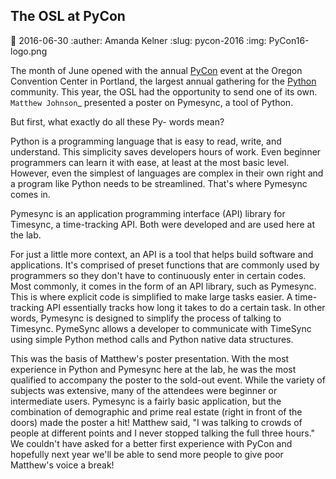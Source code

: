 The OSL at PyCon
----------------
:date: 2016-06-30
:auther: Amanda Kelner
:slug: pycon-2016
:img: PyCon16-logo.png

The month of June opened with the annual [PyCon](https://us.pycon.org/2016/) event at the Oregon Convention
Center in Portland, the largest annual gathering for the [Python](https://www.python.org) community.
This year, the OSL had the opportunity to send one of its own. `Matthew
Johnson`_ presented a poster on Pymesync, a tool of Python.





But first, what exactly do all these Py- words mean?

Python is a programming language that is easy to read, write, and understand.
This simplicity saves developers hours of work. Even beginner programmers can
learn it with ease, at least at the most basic level. However, even the simplest
of languages are complex in their own right and a program like Python needs to
be streamlined. That's where Pymesync comes in.

Pymesync is an application programming interface (API) library for Timesync, a
time-tracking API. Both were developed and are used here at the lab.

For just a little more context, an API is a tool that helps build software and
applications. It's comprised of preset functions that are commonly used by
programmers so they don't have to continuously enter in certain codes. Most
commonly, it comes in the form of an API library, such as Pymesync. This is
where explicit code is simplified to make large tasks easier. A time-tracking
API essentially tracks how long it takes to do a certain task. In other words,
Pymesync is designed to simplify the process of talking to Timesync. PymeSync
allows a developer to communicate with TimeSync using simple Python method calls
and Python native data structures.

This was the basis of Matthew's poster presentation. With the most experience in
Python and Pymesync here at the lab, he was the most qualified to accompany the
poster to the sold-out event. While the variety of subjects was extensive, many
of the attendees were beginner or intermediate users. Pymesync is a fairly basic
application, but the combination of demographic and prime real estate (right in
front of the doors) made the poster a hit! Matthew said, "I was talking to
crowds of people at different points and I never stopped talking the full three
hours." We couldn't have asked for a better first experience with PyCon and
hopefully next year we'll be able to send more people to give poor Matthew's
voice a break!
